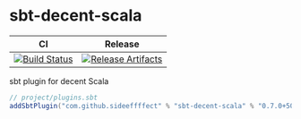 # sbt-decent-scala

| CI | Release |
| --- | --- |
| [![Build Status][Badge-GitHubActions]][Link-GitHubActions] | [![Release Artifacts][Badge-SonatypeReleases]][Link-SonatypeReleases] |

sbt plugin for decent Scala

```scala
// project/plugins.sbt
addSbtPlugin("com.github.sideeffffect" % "sbt-decent-scala" % "0.7.0+50-0e483bdd")
```

[Link-GitHubActions]: https://github.com/sideeffffect/sbt-decent-scala/actions?query=workflow%3ARelease+branch%3Amaster "GitHub Actions link"
[Badge-GitHubActions]: https://github.com/sideeffffect/sbt-decent-scala/workflows/Release/badge.svg?branch=master "GitHub Actions badge"

[Link-SonatypeReleases]: https://oss.sonatype.org/content/repositories/releases/com/github/sideeffffect/sbt-decent-scala_2.12_1.0/ "Sonatype Releases link"
[Badge-SonatypeReleases]: https://maven-badges.herokuapp.com/maven-central/com.github.sideeffffect/sbt-decent-scala/badge.svg "Sonatype Releases badge"
